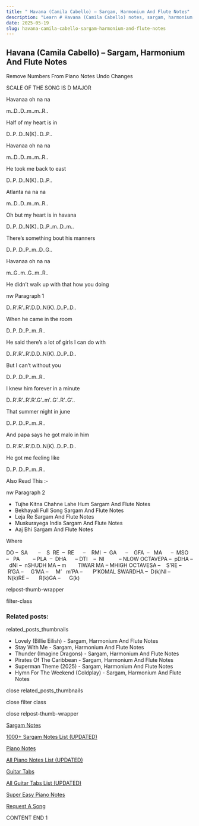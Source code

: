 ```yaml
---
title: " Havana (Camila Cabello) – Sargam, Harmonium And Flute Notes"
description: "Learn # Havana (Camila Cabello) notes, sargam, harmonium notations and flute notes. Easy step-by-step tutorial for beginners."
date: 2025-05-19
slug: havana-camila-cabello-sargam-harmonium-and-flute-notes
---
```


## Havana (Camila Cabello) – Sargam, Harmonium And Flute Notes

Remove Numbers From Piano Notes
Undo Changes

SCALE OF THE SONG IS D MAJOR

Havanaa oh na na

m..D..D..m..m..R..

Half of my heart is in

D..P..D..N(K)..D..P..

Havanaa oh na na

m..D..D..m..m..R..

He took me back to east

D..P..D..N(K)..D..P..

Atlanta na na na

m..D..D..m..m..R..

Oh but my heart is in havana

D..P..D..N(K)..D..P..m..D..m..

There’s something bout his manners

D..P..D..P..m..D..G..

Havanaa oh na na

m..G..m..G..m..R..

He didn’t walk up with that how you doing

nw Paragraph 1

D..R’.R’..R’.D.D..N(K)..D..P..D..

When he came in the room

D..P..D..P..m..R..

He said there’s a lot of girls I can do with

D..R’.R’..R’.D.D..N(K)..D..P..D..

But I can’t without you

D..P..D..P..m..R..

I knew him forever in a minute

D..R’.R’..R’.R’.G’..m’..G’..R’..G’..

That summer night in june

D..P..D..P..m..R..

And papa says he got malo in him

D..R’.R’..R’.D.D..N(K)..D..P..D..

He got me feeling like

D..P..D..P..m..R..

Also Read This :-

nw Paragraph 2

- Tujhe Kitna Chahne Lahe Hum Sargam And Flute Notes
- Bekhayali Full Song Sargam And Flute Notes
- Leja Re Sargam And Flute Notes
- Muskurayega India Sargam And Flute Notes
- Aaj Bhi Sargam And Flute Notes

Where

DO –  SA       –    S  RE  –  RE      –    RMI  –  GA      –    GFA  –   MA      –  MSO  –   PA         – PLA  –  DHA      – DTI    –  NI          – NLOW OCTAVEPA –  pDHA –  dNI –  nSHUDH MA – m        TIWAR MA – MHIGH OCTAVESA –    S’RE –     R’GA –     G’MA –     M’   m’PA –       P’KOMAL SWARDHA –  D(k)NI –       N(k)RE –       R(k)GA –      G(k)

relpost-thumb-wrapper

filter-class

### Related posts:

related_posts_thumbnails

- Lovely (Billie Eilish) - Sargam, Harmonium And Flute Notes
- Stay With Me - Sargam, Harmonium And Flute Notes
- Thunder (Imagine Dragons) - Sargam, Harmonium And Flute Notes
- Pirates Of The Caribbean - Sargam, Harmonium And Flute Notes
- Superman Theme (2025) - Sargam, Harmonium And Flute Notes
- Hymn For The Weekend (Coldplay) - Sargam, Harmonium And Flute Notes

close related_posts_thumbnails

close filter class

close relpost-thumb-wrapper

[Sargam Notes](/sargam-notes.html)

[1000+ Sargam Notes List (UPDATED)](/all-songs-list-sargam-notes.html)

[Piano Notes](/piano-notes.html)

[All Piano Notes List (UPDATED)](/all-songs-list-piano-notes.html)

[Guitar Tabs](/guitar-tabs.html)

[All Guitar Tabs List (UPDATED)](/all-songs-list-guitar-tabs.html)

[Super Easy Piano Notes](https://studywall.in/)

[Request A Song](/request-a-song.html)

CONTENT END 1
